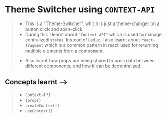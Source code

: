 # Theme Switcher using ` CONTEXT-API `

> * This is a "Theme-Switcher".  which is just a theme-changer on a button click and span-click. 
> * During this I learnt about `"Context-API"` which is used to manage centralized `states`. Instead of `Redux`. I also learnt about `react-fragment` which is a common pattern in react used for returning multiple elements from a component.

> * Also learnt how props are being shared to pass data between different components, and how it can be decentralized.

## Concepts learnt -->
> * `Context-API`
> * `{props}`
> * `createContext()`
> * `useContext()`